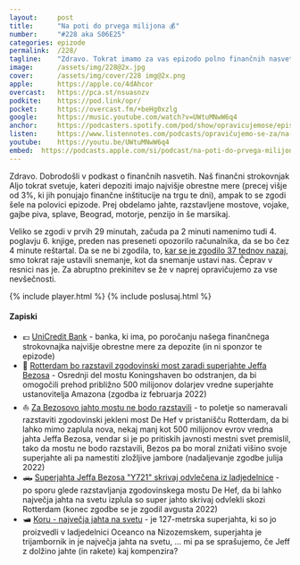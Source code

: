 ```yaml
---
layout: 	post
title:  	"Na poti do prvega milijona 💰"
number: 	"#228 aka S06E25"
categories:	epizode
permalink:	/228/
tagline: 	"Zdravo. Tokrat imamo za vas epizodo polno finančnih nasvetov, naš finančni strokovnjak Aljo vam bo povedal pri kateri banki imajo depozite z najvišjo obrestno mero in še marsikaj."
image:		/assets/img/228@2x.jpg
cover:		/assets/img/cover/228 img@2x.png
apple:		https://apple.co/4dAhcor
overcast:	https://pca.st/nsuasnzv
podkite:	https://pod.link/opr/
pocket:		https://overcast.fm/+beHg0xzlg
google:		https://music.youtube.com/watch?v=UWtuMNwW6q4
anchor:		https://podcasters.spotify.com/pod/show/opravicujemose/episodes/Na-poti-do-prvega-milijona-e2pa6hi
listen:		https://www.listennotes.com/podcasts/opravičujemo-se-za/na-poti-do-prvega-milijona-vMcPqAsaZBI/embed/
youtube:	https://youtu.be/UWtuMNwW6q4
embed:	https://podcasts.apple.com/si/podcast/na-poti-do-prvega-milijona/id1514750013?i=1000672001359
---
```


Zdravo. Dobrodošli v podkast o finančnih nasvetih. Naš finančni strokovnjak Aljo tokrat svetuje, kateri depoziti imajo najvišje obrestne mere (precej višje od 3%, ki jih ponujajo finančne inštitucije na trgu te dni), ampak to se zgodi šele na polovici epizode. Prej obdelamo jahte, razstavljene mostove, vojake, gajbe piva, splave, Beograd, motorje, penzijo in še marsikaj. 

Veliko se zgodi v prvih 29 minutah, začuda pa 2 minuti namenimo tudi 4. poglavju 6. knjige, preden nas preseneti opozorilo računalnika, da se bo čez 4 minute reštartal. Da se ne bi zgodila, to, [kar se je zgodilo 37 tednov nazaj](https://opravicujemo.se/190/), smo tokrat raje ustavili snemanje, kot da snemanje ustavi nas. Čeprav v resnici nas je. Za abruptno prekinitev se že v naprej opravičujemo za vse nevšečnosti. 

{% include player.html %}
{% include poslusaj.html %}

<!--break-->

#### Zapiski

- 💶 [UniCredit Bank](https://www.unicreditbank.si/) - banka, ki ima, po poročanju našega finančnega strokovnajka najvišje obrestne mere za depozite (in ni sponzor te epizode) 
- 🌉 [Rotterdam bo razstavil zgodovinski most zaradi superjahte Jeffa Bezosa](https://www.theguardian.com/world/2022/feb/02/rotterdam-to-partly-dismantle-historic-bridge-for-jeff-bezoss-superyacht) - Osrednji del mostu Koningshaven bo odstranjen, da bi omogočili prehod približno 500 milijonov dolarjev vredne superjahte ustanovitelja Amazona (zgodba iz februarja 2022) 
- ⛵️ [Za Bezosovo jahto mostu ne bodo razstavili](https://siol.net/avtomoto/novice/obljubili-so-jim-gnila-jajca-zaradi-bezosa-ne-bodo-razstavili-mostu-583587) - to poletje so nameravali razstaviti zgodovinski jekleni most De Hef v pristanišču Rotterdam, da bi lahko mimo zaplula nova, nekaj manj kot 500 milijonov evrov vredna jahta Jeffa Bezosa, vendar si je po pritiskih javnosti mestni svet premislil, tako da mostu ne bodo razstavili, Bezos pa bo moral znižati višino svoje superjahte ali pa namestiti zložljive jambore (nadaljevanje zgodbe julija 2022) 
- 🛻 [Superjahta Jeffa Bezosa "Y721" skrivaj odvlečena iz ladjedelnice](https://www.yacht.de/en/superyachts/after-dispute-over-bridge-passage-jeff-bezos-mega-yacht-y721-secretly-towed-out-of-the-shipyard/) - po sporu glede razstavljanja zgodovinskega mostu De Hef, da bi lahko največja jahta na svetu izplula so super jahto skrivaj odvlekli skozi Rotterdam (konec zgodbe se je zgodil avgusta 2022)
- 🛥️ [Koru - največja jahta na svetu](https://www.boatinternational.com/yachts/the-superyacht-directory/koru--98581) - je 127-metrska superjahta, ki so jo proizvedli v ladjedelnici Oceanco na Nizozemskem, superjahta je trijambornik in je največja jahta na svetu, ... mi pa se sprašujemo, če Jeff z dolžino jahte (in rakete) kaj kompenzira? 